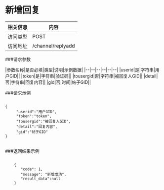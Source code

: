 # 新增回复
|相关信息|内容|
|--|--|
|访问类型|POST|
|访问地址|/channel/replyadd|

###请求参数

|参数名称|是否必填|类型|说明|示例数据|
|--|--|--|--|--|--|
|userid|是|字符串|用户GID||
|token|是|字符串|验证码||
|tousergid|否|字符串|被回复人GID||
|detail|否|字符串|回复内容||
|gid|否|时间|帖子GID||

###请求示例
<pre>
<code>
{
     "userid":"用户GID",
     "token":"token",
     "tousergid":"被回复人GID",
     "detail":"回复内容",
     "gid":"帖子GID"
}
</code>
</pre>

###返回结果示例

<pre>
<code>
    {
       "code": 1,
       "message": "新增成功",
       "result_data":null
    }



</code>
</pre>
